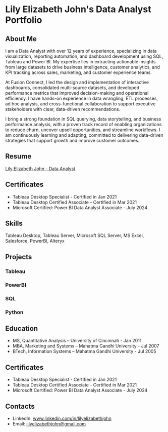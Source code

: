 # Lily Elizabeth John's Data Analyst Portfolio

## About Me

I am a Data Analyst with over 12 years of experience, specializing in data visualization, reporting automation, and dashboard development using SQL, Tableau and Power BI. My expertise lies in extracting actionable insights from large datasets to drive business intelligence, customer analytics, and KPI tracking across sales, marketing, and customer experience teams.

At Fusion Connect, I led the design and implementation of interactive dashboards, consolidated multi-source datasets, and developed performance metrics that improved decision-making and operational efficiency. I have hands-on experience in data wrangling, ETL processes, ad hoc analysis, and cross-functional collaboration to support executive stakeholders with clear, data-driven recommendations.

I bring a strong foundation in SQL querying, data storytelling, and business performance analysis, with a proven track record of enabling organizations to reduce churn, uncover upsell opportunities, and streamline workflows. I am continuously learning and adapting, committed to delivering data-driven strategies that support growth and improve customer outcomes.

## Resume 
[Lily Elizabeth John - Data Analyst](https://github.com/LilyElizabethJohn/Data-Analyst-Portfolio/blob/main/Lily%20Elizabeth%20John%20-%20Data%20Analyst.pdf)

## Certificates
- Tableau Desktop Specialist - Certified in Jan 2021
- Tableau Desktop Certified Associate - Certified in Mar 2021
- Microsoft Certified: Power BI Data Analyst Associate - July 2024

## Skills
Tableau Desktop, Tableau Server, Microsoft SQL Server, MS Excel, Salesforce, PowerBI,
Alteryx

## Projects
### Tableau
### PowerBI
### SQL
### Python

## Education

- MS, Quantitative Analysis – University of Cincinnati - Jan 2011
- MBA, Marketing and Systems – Mahatma Gandhi University - Jul 2007
- BTech, Information Systems – Mahatma Gandhi University - Jul 2005

## Certificates
- Tableau Desktop Specialist - Certified in Jan 2021
- Tableau Desktop Certified Associate - Certified in Mar 2021
- Microsoft Certified: Power BI Data Analyst Associate - July 2024

## Contacts
- LinkedIn: www.linkedin.com/in/lilyelizabethjohn
- Email: lilyelizabethjohn@gmail.com
